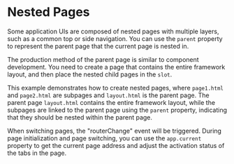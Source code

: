 <template is="exm-article">
<a href="../../publics/examples/nested-page/demo.html" preview></a>
<a href="../../publics/examples/nested-page/page1.html"></a>
<a href="../../publics/examples/nested-page/page2.html"></a>
<a href="../../publics/examples/nested-page/layout.html" main></a>
</template>

# Nested Pages

Some application UIs are composed of nested pages with multiple layers, such as a common top or side navigation. You can use the `parent` property to represent the parent page that the current page is nested in.

The production method of the parent page is similar to component development. You need to create a page that contains the entire framework layout, and then place the nested child pages in the `slot`.

This example demonstrates how to create nested pages, where `page1.html` and `page2.html` are subpages and `layout.html` is the parent page. The parent page `layout.html` contains the entire framework layout, while the subpages are linked to the parent page using the `parent` property, indicating that they should be nested within the parent page.

When switching pages, the "routerChange" event will be triggered. During page initialization and page switching, you can use the `app.current` property to get the current page address and adjust the activation status of the tabs in the page.
